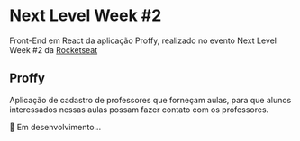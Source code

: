 # Next Level Week #2

Front-End em React da aplicação Proffy, realizado no evento Next Level Week #2 da [Rocketseat](https://rocketseat.com.br/)

## Proffy
Aplicação de cadastro de professores que forneçam aulas, para que alunos interessados nessas aulas possam fazer contato com os professores.

🚧 Em desenvolvimento...